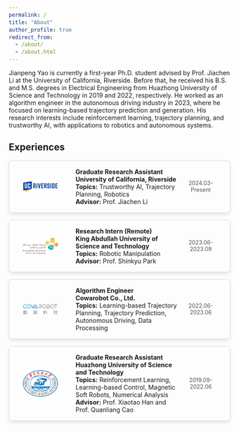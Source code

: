 ```yaml
---
permalink: /
title: "About"
author_profile: true
redirect_from: 
  - /about/
  - /about.html
---
```


Jianpeng Yao is currently a first-year Ph.D. student advised by Prof. Jiachen Li at the University of California, Riverside. Before that, he received his B.S. and M.S. degrees in Electrical Engineering from Huazhong University of Science and Technology in 2019 and 2022, respectively. He worked as an algorithm engineer in the autonomous driving industry in 2023, where he focused on learning-based trajectory prediction and generation. His research interests include reinforcement learning, trajectory planning, and trustworthy AI, with applications to robotics and autonomous systems.

## Experiences
<style>
  .experience-cards {
    display: flex;
    flex-direction: column;
    gap: 16px;
    margin-top: 16px;
  }

  .card {
    display: flex;
    align-items: center;
    border: 1px solid #ddd;
    border-radius: 8px;
    padding: 16px;
    box-shadow: 0 4px 8px rgba(0, 0, 0, 0.1);
  }

  .card-logo {
    width: 80px; /* 设置图片宽度 */
    height: auto; /* 自动调整高度以保持比例 */
    margin-right: 30px; /* 增加Logo与内容之间的间距 */
    margin-left: 15px;
  }

  .card-content {
    display: flex;
    flex-direction: column;
    flex: 1; /* 让内容占满剩余空间 */
    margin-left: 10px; /* 调整此处的值，使内容向右移动 */
  }

  .card-content h3 {
    margin: 0 0 8px;
  }

  .card-content p {
    margin: 0;
  }

  .card-date {
    width: 100px; /* 固定宽度 */
    text-align: center; /* 居中对齐日期 */
    margin-left: auto;
    align-self: center; /* 垂直居中对齐 */
    font-size: 0.9em;
    color: #555;
  }
</style>

<div class="experience-cards">
  <div class="card">
    <img src="/images/logos/ucr_logo.svg" alt="Logo" class="card-logo">
    <div class="card-content">
      <p><strong>Graduate Research Assistant</strong></p>
      <p><strong>University of California, Riverside</strong></p>
      <p><strong>Topics:</strong> Trustworthy AI, Trajectory Planning, Robotics</p>
      <p><strong>Advisor:</strong> Prof. Jiachen Li</p>
    </div>
    <div class="card-date">2024.03-Present</div>
  </div>

  <div class="card">
    <img src="/images/logos/kaust_logo.png" alt="Logo" class="card-logo">
    <div class="card-content">
      <p><strong>Research Intern (Remote)</strong></p>
      <p><strong>King Abdullah University of Science and Technology</strong></p>
      <p><strong>Topics:</strong> Robotic Manipulation</p>
      <p><strong>Advisor:</strong> Prof. Shinkyu Park</p>
    </div>
    <div class="card-date">2023.06-2023.09</div>
  </div>

  <div class="card">
    <img src="/images/logos/cowarobot.png" alt="Logo" class="card-logo">
    <div class="card-content">
      <p><strong>Algorithm Engineer</strong></p>
      <p><strong>Cowarobot Co., Ltd.</strong></p>
      <p><strong>Topics:</strong> Learning-based Trajectory Planning, Trajectory Prediction, Autonomous Driving, Data Processing</p>
    </div>
    <div class="card-date">2022.06-2023.06</div>
  </div>

  <div class="card">
    <img src="/images/logos/hust_logo.svg" alt="Logo" class="card-logo">
    <div class="card-content">
      <p><strong>Graduate Research Assistant</strong></p>
      <p><strong>Huazhong University of Science and Technology</strong></p>
      <p><strong>Topics:</strong> Reinforcement Learning, Learning-based Control, Magnetic Soft Robots, Numerical Analysis</p>
      <p><strong>Advisor:</strong> Prof. Xiaotao Han and Prof. Quanliang Cao</p>
    </div>
    <div class="card-date">2019.09-2022.06</div>
  </div>
</div>